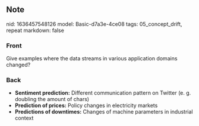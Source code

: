 ## Note
nid: 1636457548126
model: Basic-d7a3e-4ce08
tags: 05_concept_drift, repeat
markdown: false

### Front
Give examples where the data streams in various application domains changed?

### Back
<ul>
  <li><strong>Sentiment prediction:</strong> Different
  communication pattern on Twitter (e. g. doubling the amount of
  chars)
  <li><strong>Prediction of prices:</strong> Policy changes in
  electricity markets
  <li><strong>Predictions of downtimes:</strong> Changes of machine
  parameters in industrial context
</ul>
